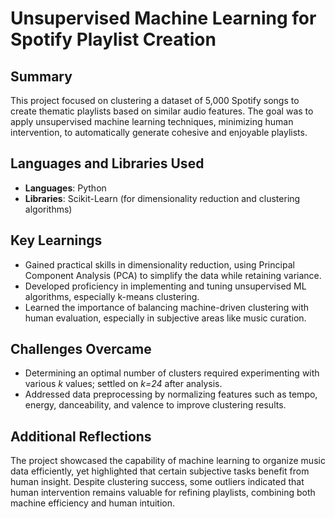 # Unsupervised Machine Learning for Spotify Playlist Creation

## Summary
This project focused on clustering a dataset of 5,000 Spotify songs to create thematic playlists based on similar audio features. The goal was to apply unsupervised machine learning techniques, minimizing human intervention, to automatically generate cohesive and enjoyable playlists.

## Languages and Libraries Used
- **Languages**: Python
- **Libraries**: Scikit-Learn (for dimensionality reduction and clustering algorithms)

## Key Learnings
- Gained practical skills in dimensionality reduction, using Principal Component Analysis (PCA) to simplify the data while retaining variance.
- Developed proficiency in implementing and tuning unsupervised ML algorithms, especially k-means clustering.
- Learned the importance of balancing machine-driven clustering with human evaluation, especially in subjective areas like music curation.

## Challenges Overcame
- Determining an optimal number of clusters required experimenting with various *k* values; settled on *k=24* after analysis.
- Addressed data preprocessing by normalizing features such as tempo, energy, danceability, and valence to improve clustering results.

## Additional Reflections
The project showcased the capability of machine learning to organize music data efficiently, yet highlighted that certain subjective tasks benefit from human insight. Despite clustering success, some outliers indicated that human intervention remains valuable for refining playlists, combining both machine efficiency and human intuition.
